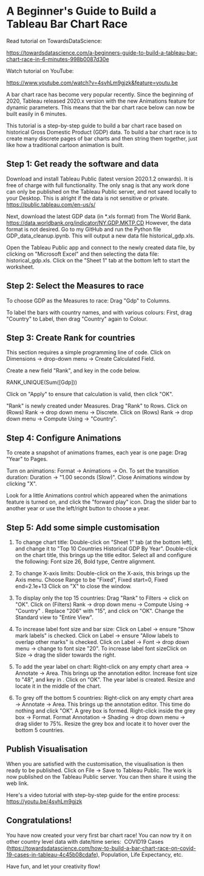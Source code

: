# A Beginner's Guide to Build a Tableau Bar Chart Race
Read tutorial on TowardsDataScience: 

https://towardsdatascience.com/a-beginners-guide-to-build-a-tableau-bar-chart-race-in-6-minutes-998b0087d30e

Watch tutorial on YouTube: 

https://www.youtube.com/watch?v=4svhLm9gjzk&feature=youtu.be

A bar chart race has become very popular recently. Since the beginning of 2020, Tableau released 2020.x version with the new Animations feature for dynamic parameters. This means that the bar chart race below can now be built easily in 6 minutes.

This tutorial is a step-by-step guide to build a bar chart race based on historical Gross Domestic Product (GDP) data. To build a bar chart race is to create many discrete pages of bar charts and then string them together, just like how a traditional cartoon animation is built.

## Step 1: Get ready the software and data
Download and install Tableau Public (latest version 2020.1.2 onwards). It is free of charge with full functionality. The only snag is that any work done can only be published on the Tableau Public server, and not saved locally to your Desktop. This is alright if the data is not sensitive or private.
https://public.tableau.com/en-us/s/

Next, download the latest GDP data (in *.xls format) from The World Bank.
https://data.worldbank.org/indicator/NY.GDP.MKTP.CD
However, the data format is not desired. Go to my GitHub and run the Python file GDP_data_cleanup.ipynb. This will output a new data file historical_gdp.xls.

Open the Tableau Public app and connect to the newly created data file, by clicking on "Microsoft Excel" and then selecting the data file: historical_gdp.xls.
Click on the "Sheet 1" tab at the bottom left to start the worksheet. 

## Step 2: Select the Measures to race
To choose GDP as the Measures to race: Drag "Gdp" to Columns.

To label the bars with country names, and with various colours:
First, drag "Country" to Label, then drag "Country" again to Colour.

## Step 3: Create Rank for countries
This section requires a simple programming line of code.
Click on Dimensions → drop-down menu → Create Calculated Field.

Create a new field "Rank", and key in the code below.

RANK_UNIQUE(Sum([Gdp]))

Click on "Apply" to ensure that calculation is valid, then click "OK".

"Rank" is newly created under Measures. Drag "Rank" to Rows.
Click on (Rows) Rank → drop down menu → Discrete.
Click on (Rows) Rank → drop down menu → Compute Using → "Country".

## Step 4: Configure Animations 
To create a snapshot of animations frames, each year is one page:
Drag "Year" to Pages.

Turn on animations: Format → Animations → On.
To set the transition duration: Duration → "1.00 seconds (Slow)".
Close Animations window by clicking "X".

Look for a little Animations control which appeared when the animations feature is turned on, and click the "forward play" icon. Drag the slider bar to another year or use the left/right button to choose a year.

## Step 5: Add some simple customisation
1. To change chart title:
Double-click on "Sheet 1" tab (at the bottom left), and change it to "Top 10 Countries Historical GDP By Year".
Double-click on the chart title, this brings up the title editor.
Select all and configure the following:
Font size 26, Bold type, Centre alignment.

2. To change X-axis limits:
Double-click on the X-axis, this brings up the Axis menu.
Choose Range to be "Fixed", Fixed start=0, Fixed end=2.1e+13
Click on "X" to close the window.

3. To display only the top 15 countries:
Drag "Rank" to Filters → click on "OK".
Click on (Filters) Rank → drop down menu → Compute Using → "Country" .
Replace "206" with "15", and click on "OK".
Change the Standard view to "Entire View".

4. To increase label font size and bar size:
Click on Label → ensure "Show mark labels" is checked.
Click on Label → ensure "Allow labels to overlap other marks" is checked.
Click on Label → Font → drop down menu → change to font size "20".
To increase label font sizeClick on Size → drag the slider towards the right.

5. To add the year label on chart:
Right-click on any empty chart area → Annotate → Area.
This brings up the annotation editor.
Increase font size to "48", and key in <Page Name>.
Click on "OK".
The year label is created. Resize and locate it in the middle of the chart.

6. To grey off the bottom 5 countries:
Right-click on any empty chart area → Annotate → Area.
This brings up the annotation editor. This time do nothing and click "OK".
A grey box is formed. Right-click inside the grey box → Format.
Format Annotation → Shading → drop down menu → drag slider to 75%.
Resize the grey box and locate it to hover over the bottom 5 countries.

## Publish Visualisation
When you are satisfied with the customisation, the visualisation is then ready to be published.
Click on File → Save to Tableau Public.
The work is now published on the Tableau Public server. You can then share it using the web link.

Here's a video tutorial with step-by-step guide for the entire process:
https://youtu.be/4svhLm9gjzk

## Congratulations!
You have now created your very first bar chart race!
You can now try it on other country level data with date/time series: 
COVID19 Cases (https://towardsdatascience.com/how-to-build-a-bar-chart-race-on-covid-19-cases-in-tableau-4c45b08cdafe), Population, Life Expectancy, etc.

Have fun, and let your creativity flow!
